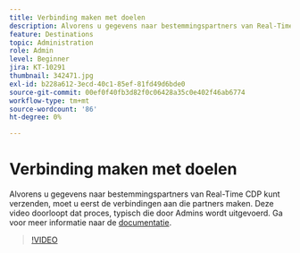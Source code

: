 ```yaml
---
title: Verbinding maken met doelen
description: Alvorens u gegevens naar bestemmingspartners van Real-Time CDP kunt verzenden, moet u eerst de verbindingen aan die partners maken. Deze video doorloopt die pr... (beschrijvingen moeten tussen 60 en 160 tekens lang zijn)
feature: Destinations
topic: Administration
role: Admin
level: Beginner
jira: KT-10291
thumbnail: 342471.jpg
exl-id: b228a612-3ecd-40c1-85ef-81fd49d6bde0
source-git-commit: 00ef0f40fb3d82f0c06428a35c0e402f46ab6774
workflow-type: tm+mt
source-wordcount: '86'
ht-degree: 0%

---
```


# Verbinding maken met doelen

Alvorens u gegevens naar bestemmingspartners van Real-Time CDP kunt verzenden, moet u eerst de verbindingen aan die partners maken. Deze video doorloopt dat proces, typisch die door Admins wordt uitgevoerd. Ga voor meer informatie naar de [documentatie](https://experienceleague.adobe.com/docs/experience-platform/destinations/ui/connect-destination.html?lang=en).

>[!VIDEO](https://video.tv.adobe.com/v/342471/?learn=on)
